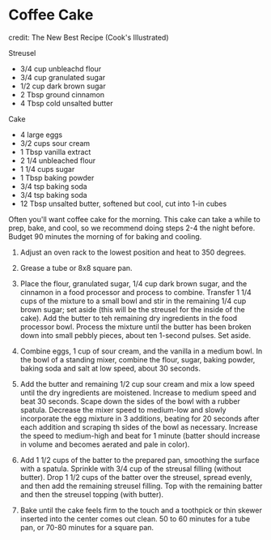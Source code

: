 # Coffee Cake

credit: The New Best Recipe (Cook's Illustrated)

Streusel
- 3/4 cup unbleachd flour
- 3/4 cup granulated sugar
- 1/2 cup dark brown sugar
- 2 Tbsp ground cinnamon
- 4 Tbsp cold unsalted butter

Cake
- 4 large eggs
- 3/2 cups sour cream
- 1 Tbsp vanilla extract
- 2 1/4 unbleached flour
- 1 1/4 cups sugar
- 1 Tbsp baking powder
- 3/4 tsp baking soda
- 3/4 tsp baking soda
- 12 Tbsp unsalted butter, softened but cool, cut into 1-in cubes

Often you'll want coffee cake for the morning. This cake can take a while to prep, bake, and cool, so we recommend doing steps 2-4 the night before. Budget 90 minutes the morning of for baking and cooling.

1) Adjust an oven rack to the lowest position and heat to 350 degrees. 

2) Grease a tube or 8x8 square pan.

3) Place the flour, granulated sugar, 1/4 cup dark brown sugar, and the cinnamon in a food processor and process to combine. Transfer 1 1/4 cups of the mixture to a small bowl and stir in the remaining 1/4 cup brown sugar; set aside (this will be the streusel for the inside of the cake). Add the butter to teh remaining dry ingredients in the food processor bowl. Process the mixture until the butter has been broken down into small pebbly pieces, about ten 1-second pulses. Set aside.

4) Combine eggs, 1 cup of sour cream, and the vanilla in a medium bowl. In the bowl of a standing mixer, combine the flour, sugar, baking powder, baking soda and salt at low speed, about 30 seconds.

5) Add the butter and remaining 1/2 cup sour cream and mix a low speed until the dry ingredients are moistened. Increase to medium speed and beat 30 seconds. Scape down the sides of the bowl with a rubber spatula. Decrease the mixer speed to medium-low and slowly incorporate the egg mixture in 3 additions, beating for 20 seconds after each addition and scraping th sides of the bowl as necessary. Increase the speed to medium-high and beat for 1 minute (batter should increase in volume and becomes aerated and pale in color).

6) Add 1 1/2 cups of the batter to the prepared pan, smoothing the surface with a spatula. Sprinkle with 3/4 cup of the streusal filling (without butter). Drop 1 1/2 cups of the batter over the streusel, spread evenly, and then add the remaining streusel filling. Top with the remaining batter and then the streusel topping (with butter). 

7) Bake until the cake feels firm to the touch and a toothpick or thin skewer inserted into the center comes out clean. 50 to 60 minutes for a tube pan, or 70-80 minutes for a square pan.
